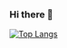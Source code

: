 ### Hi there 👋
[![Top Langs](https://github-readme-stats.vercel.app/api/top-langs/?username=xiesheaeix)](https://github.com/xiesheaeix/github-readme-stats)
<!--
**xiesheaeix/xiesheaeix** is a ✨ _special_ ✨ repository because its `README.md` (this file) appears on your GitHub profile.

Here are some ideas to get you started:

- 🔭 I’m currently working on ...
- 🌱 I’m currently learning ...
- 👯 I’m looking to collaborate on ...
- 🤔 I’m looking for help with ...
- 💬 Ask me about ...
- 📫 How to reach me: ...
- 😄 Pronouns: ...
- ⚡ Fun fact: ...
-->

